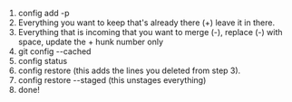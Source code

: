 1. config add -p
2. Everything you want to keep that's already there (+) leave it in there.
3. Everything that is incoming that you want to merge (-), replace (-) with space, update the + hunk number only
4. git config --cached
5. config status
6. config restore <file> (this adds the lines you deleted from step 3).
7. config restore --staged <file> (this unstages everything)
8. done! 

